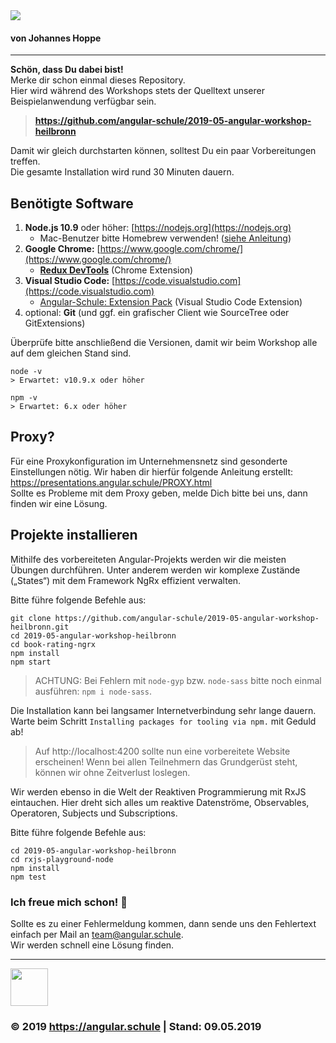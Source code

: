 <img src="http://assets.angular.schule/logo-angular-workshop-ng8.png">

#### **von Johannes Hoppe**

<hr>

**Schön, dass Du dabei bist!**  
Merke dir schon einmal dieses Repository.  
Hier wird während des Workshops stets der Quelltext unserer Beispielanwendung verfügbar sein.
> **https://github.com/angular-schule/2019-05-angular-workshop-heilbronn**

Damit wir gleich durchstarten können, solltest Du ein paar Vorbereitungen treffen.  
Die gesamte Installation wird rund 30 Minuten dauern. 

## Benötigte Software

1. **Node.js 10.9** oder höher: [https://nodejs.org](https://nodejs.org)
   + Mac-Benutzer bitte Homebrew verwenden! ([siehe Anleitung](https://presentations.angular.schule/HOMEBREW_NODE))
2. **Google Chrome:** [https://www.google.com/chrome/](https://www.google.com/chrome/)
   + **[Redux DevTools](https://chrome.google.com/webstore/detail/redux-devtools/lmhkpmbekcpmknklioeibfkpmmfibljd)** (Chrome Extension)
4. **Visual Studio Code:** [https://code.visualstudio.com](https://code.visualstudio.com)
   + [Angular-Schule: Extension Pack](https://marketplace.visualstudio.com/items?itemName=angular-schule.angular-schule-extension-pack)  (Visual Studio Code Extension)
5. optional: **Git** (und ggf. ein grafischer Client wie SourceTree oder GitExtensions)


Überprüfe bitte anschließend die Versionen, damit wir beim Workshop alle auf dem gleichen Stand sind.

```
node -v
> Erwartet: v10.9.x oder höher

npm -v
> Erwartet: 6.x oder höher
```


## Proxy?

Für eine Proxykonfiguration im Unternehmensnetz sind gesonderte Einstellungen nötig.
Wir haben dir hierfür folgende Anleitung erstellt:
https://presentations.angular.schule/PROXY.html  
Sollte es Probleme mit dem Proxy geben, melde Dich bitte bei uns, dann finden wir eine Lösung.


## Projekte installieren

Mithilfe des vorbereiteten Angular-Projekts werden wir die meisten Übungen durchführen.
Unter anderem werden wir komplexe Zustände („States“) mit dem Framework NgRx effizient verwalten.

Bitte führe folgende Befehle aus:

```
git clone https://github.com/angular-schule/2019-05-angular-workshop-heilbronn.git
cd 2019-05-angular-workshop-heilbronn
cd book-rating-ngrx
npm install
npm start
```

> ACHTUNG: Bei Fehlern mit `node-gyp` bzw. `node-sass` bitte noch einmal ausführen: `npm i node-sass`.

Die Installation kann bei langsamer Internetverbindung sehr lange dauern.
Warte beim Schritt `Installing packages for tooling via npm.` mit Geduld ab!

> Auf http://localhost:4200 sollte nun eine vorbereitete Website erscheinen!
Wenn bei allen Teilnehmern das Grundgerüst steht, können wir ohne Zeitverlust loslegen.

Wir werden ebenso in die Welt der Reaktiven Programmierung mit RxJS eintauchen.
Hier dreht sich alles um reaktive Datenströme, Observables, Operatoren, Subjects und Subscriptions. 

Bitte führe folgende Befehle aus:

```
cd 2019-05-angular-workshop-heilbronn
cd rxjs-playground-node
npm install
npm test
```

### Ich freue mich schon! 🙂


Sollte es zu einer Fehlermeldung kommen, dann sende uns den Fehlertext einfach per Mail an [team@angular.schule](mailto:team@angular.schule).  
Wir werden schnell eine Lösung finden.


<hr>

<img src="http://assets.angular.schule/logo-angular-schule.png" height="60">

### &copy; 2019 https://angular.schule | Stand: 09.05.2019



